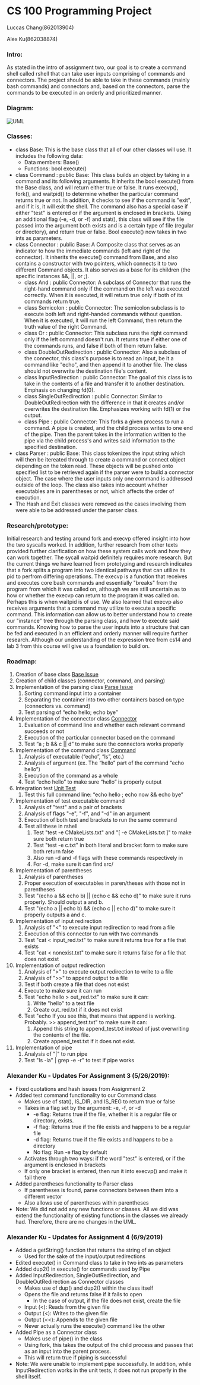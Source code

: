 # CS 100 Programming Project
Luccas Chang(862013904)

Alex Ku(862038874) 

### Intro:
As stated in the intro of assignment two, our goal is to create a command shell called rshell that can take user inputs comprising of commands and connectors. The project should be able to take in these commands (mainly bash commands) and connectors and, based on the connectors, parse the commands to be executed in an orderly and prioritized manner.

### Diagram:
![UML](https://github.com/cs100/spring_2019_assignment_assn1_luke_and_alex/blob/master/images/RShell%20UML-assn4.1.png?raw=true)

### Classes:
* class Base: This is the base class that all of our other classes will use. It includes the following data:
  * Data members: Base()
  * Functions: bool execute()
* class Command : public Base: This class builds an object by taking in a command and its following arguments. It inherits the bool execute() from the Base class, and will return either true or false. It runs execvp(), fork(), and waitpid() to determine whether the particular command returns true or not. In addition, it checks to see if the command is "exit", and if it is, it will exit the shell. The command also has a special case if either "test" is entered or if the argument is enclosed in brackets. Using an additional flag (-e, -d, or -f) and stat(), this class will see if the file passed into the argument both exists and is a certain type of file (regular or directory), and return true or false. Bool execute() now takes in two ints as parameters.
* class Connector : public Base: A Composite class that serves as an indicator to how the immediate commands (left and right of the connector). It inherits the execute() command from Base, and also contains a constructor with two pointers, which connects it to two different Command objects. It also serves as a base for its children (the specific instances &&, ||, or ;).
  * class And : public Connector: A subclass of Connector that runs the right-hand command only if the command on the left was executed correctly. When it is executed, it will return true only if both of its commands return true.
  * class Semicolon : public Connector: The semicolon subclass is to execute both left and right-handed commands without question. When it is executed, it will run the left Command, then return the truth value of the right Command.
  * class Or : public Connector: This subclass runs the right command only if the left command doesn't run. It returns true if either one of the commands runs, and false if both of them return false.
  * class DoubleOutRedirection : public Connector: Also a subclass of the connector, this class's purpose is to read an input, be it a command like "echo", and then append it to another file. The class should not overwrite the destination file's content.
  * class InputRedirection : public Connector: The goal of this class is to take in the contents of a file and transfer it to another destination. Emphasis on changing fd(0).
  * class SingleOutRedirection : public Connector: Similar to DoubleOutRedirection with the difference in that it creates and/or overwrites the destination file. Emphasizes working with fd(1) or the output.
  * class Pipe : public Connector: This forks a given process to run a command. A pipe is created, and the child process writes to one end of the pipe. Then the parent takes in the information written to the pipe via the child process's and writes said information to the specified destination.
* class Parser : public Base: This class tokenizes the input string which will then be itereated through to create a command or connect object depending on the token read. These objects will be pushed onto specified list to be retrieved again if the parser were to build a connector object. The case where the user inputs only one command is addressed outside of the loop. The class also takes into account whether executables are in parentheses or not, which affects the order of execution.
* The Hash and Exit classes were removed as the cases involving them were able to be addressed under the parser class.

### Research/prototype:
Initial research and testing around fork and execvp offered insight into how the two syscalls worked. In addition, further research from other texts provided further clarification on how these system calls work and how they can work together. The sycall waitpid definitely requires more research. But the current things we have learned from prototyping and research indicates that a fork splits a program into two identical pathways that can utilize its pid to perfrom differing operations. The execvp is a function that receives and executes core bash commands and essentially "breaks" from the program from which it was called on, although we are still uncertain as to how or whether the execvp can return to the program it was called on. Perhaps this is when waitpid is of use. We also learned that execvp also receives arguments that a command may utilize to execute a specific command.
This information can allow us to better understand how to create our "instance" tree through the parsing class, and how to execute said commands. Knowing how to parse the user inputs into a structure that can be fed and executed in an efficient and orderly manner will require further research. Although our understanding of the expression tree from cs14 and lab 3 from this course will give us a foundation to build on.

### Roadmap:
1. Creation of base class [Base Issue](https://github.com/cs100/spring_2019_assignment_assn1_luke_and_alex/issues/1#issue-437999319)
1. Creation of child classes (connector, command, and parsing)
1. Implementation of the parsing class [Parse Issue](https://github.com/cs100/spring_2019_assignment_assn1_luke_and_alex/issues/2#issue-437999469)
   1. Sorting command input into a container
   1. Separating the container into two other containers based on type (connectors vs. command)
   1. Test parsing of “echo hello; echo bye”
1. Implementation of the connector class [Connector](https://github.com/cs100/spring_2019_assignment_assn1_luke_and_alex/issues/3#issue-437999553)
   1. Evaluation of command line and whether each relevant command succeeds or not
   1. Execution of the particular connector based on the command
   1. Test “a ; b && c || d” to make sure the connectors works properly
1. Implementation of the command class [Command](https://github.com/cs100/spring_2019_assignment_assn1_luke_and_alex/issues/4#issue-437999646)
   1. Analysis of executable (“echo”, “ls”, etc.)
   1. Analysis of argument (ex. The “hello” part of the command “echo hello”)
   1. Execution of the command as a whole
   1. Test “echo hello” to make sure “hello” is properly output
1. Integration test [Unit Test](https://github.com/cs100/spring_2019_assignment_assn1_luke_and_alex/issues/5#issue-437999724)
   1. Test this full command line: “echo hello ; echo now && echo bye”
1. Implementation of test executable command
   1. Analysis of "test" and a pair of brackets
   1. Analysis of flags "-e", "-f", and "-d" in an argument
   1. Execution of both test and brackets to run the same command
   1. Test all these in rshell
      1. Test "test -e CMakeLists.txt" and "[ -e CMakeLists.txt ]" to make sure both return true
      1. Test "test -e c.txt" in both literal and bracket form to make sure both return false
      1. Also run -d and -f flags with these commands respectively in
      1. For -d, make sure it can find src/
1. Implementation of parentheses
   1. Analysis of parentheses
   1. Proper execution of executables in paren/theses with those not in parentheses
   1. Test "(echo a && echo b) || (echo c && echo d)" to make sure it runs properly. Should output a and b.
   1. Test "(echo a || echo b) && (echo c || echo d)" to make sure it properly outputs a and c.
1. Implementation of input redirection
   1. Analysis of "<" to execute input redirection to read from a file
   1. Execution of this connector to run with two commands
   1. Test "cat < input_red.txt" to make sure it returns true for a file that exists
   1. Test "cat < nonexist.txt" to make sure it returns false for a file that does not exist
1. Implementation of output redirection
   1. Analysis of ">" to execute output redirection to write to a file
   1. Analysis of ">>" to append output to a file
   1. Test if both create a file that does not exist
   1. Execute to make sure it can run
   1. Test "echo hello > out_red.txt" to make sure it can:
      1. Write "hello" to a text file
      1. Create out_red.txt if it does not exist
   1. Test "echo If you see this, that means that append is working. Probably. >> append_test.txt" to make sure it can:
      1. Append this string to append_test.txt instead of just overwriting the contents of the file.
      1. Create append_test.txt if it does not exist.
1. Implementation of pipe
   1. Analysis of "|" to run pipe
   1. Test "ls -la" | grep -e -r" to test if pipe works

### Alexander Ku - Updates For Assignment 3 (5/26/2019):
* Fixed quotations and hash issues from Assignment 2
* Added test command functionality to our Command class
  * Makes use of stat(), IS_DIR, and IS_REG to return true or false
  * Takes in a flag set by the argument: -e, -f, or -d
    * -e flag: Returns true if the file, whether it is a regular file or directory, exists.
    * -f flag: Returns true if the file exists and happens to be a regular file
    * -d flag: Returns true if the file exists and happens to be a directory
    * No flag: Run -e flag by default
  * Activates through two ways: if the word "test" is entered, or if the argument is enclosed in brackets
  * If only one bracket is entered, then run it into execvp() and make it fail there
* Added parentheses functionality to Parser class
  * If parentheses is found, parse connectors between them into a different vector
  * Also allows use of parentheses within parentheses
* Note: We did not add any new functions or classes. All we did was extend the functionality of existing functions in the classes we already had. Therefore, there are no changes in the UML.

### Alexander Ku - Updates for Assignment 4 (6/9/2019)
* Added a getString() function that returns the string of an object
  * Used for the sake of the input/output redirections
* Edited execute() in Command class to take in two ints as parameters
* Added dup2() in execute() for commands used by Pipe
* Added InputRedirection, SingleOutRedirection, and DoubleOutRedirection as Connector classes
  * Makes use of dup() and dup2() within the class itself
  * Opens the file and returns false if it fails to open
    * In the case of output, if the file does not exist, create the file
  * Input (<): Reads from the given file
  * Output (<): Writes to the given file
  * Output (<<): Appends to the given file
  * Never actually runs the execute() command like the other 
* Added Pipe as a Connector class
  * Makes use of pipe() in the class
  * Using fork, this takes the output of the child process and passes that as an input into the parent process.
  * This will return true if piping is successful
* Note: We were unable to implement pipe successfully. In addition, while InputRedirection works in the unit tests, it does not run properly in the shell itself.
